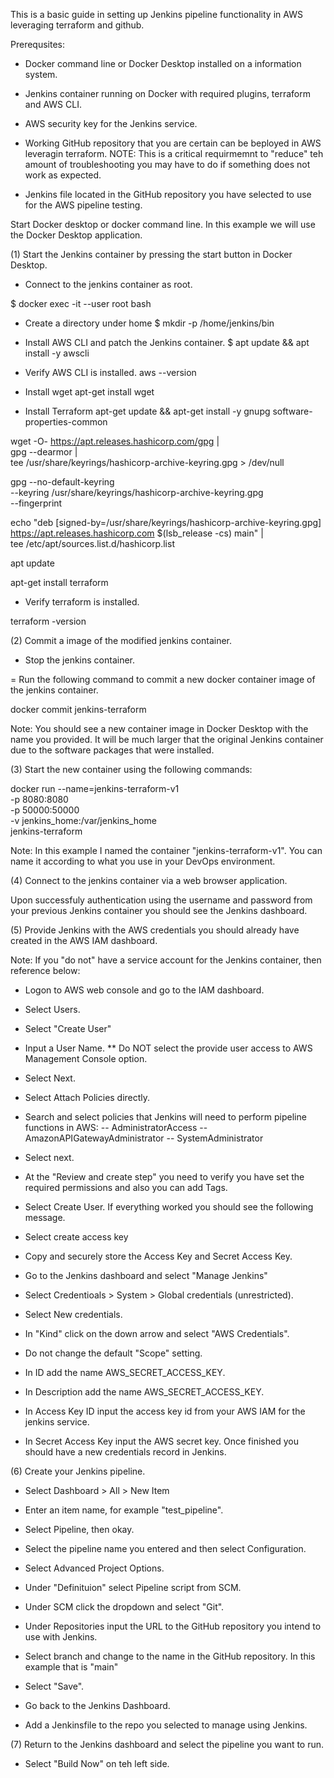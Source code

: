 This is a basic guide in setting up Jenkins pipeline functionality in AWS leveraging terraform and github.

Prerequsites:

- Docker command line or Docker Desktop installed on a information system.

- Jenkins container running on Docker with required plugins, terraform and AWS CLI.

- AWS security key for the Jenkins service.

- Working GitHub repository that you are certain can be beployed in AWS leveragin terraform. NOTE: This is a 
critical requirmemnt to "reduce" teh amount of troubleshooting you may have to do if something does not work
as expected.

- Jenkins file located in the GitHub repository you have selected to use for the AWS pipeline testing.


Start Docker desktop or docker command line. In this example we will use the Docker Desktop application.



(1) Start the Jenkins container by pressing the start button in Docker Desktop.
- Connect to the jenkins container as root.

$ docker exec -it --user root <container-name> bash

- Create a directory under home 
$ mkdir -p /home/jenkins/bin

- Install AWS CLI and patch the Jenkins container.
$ apt update && apt install -y awscli

- Verify AWS CLI is installed.
aws --version

- Install wget
apt-get install wget

- Install Terraform
apt-get update && apt-get install -y gnupg software-properties-common

wget -O- https://apt.releases.hashicorp.com/gpg | \
gpg --dearmor | \
tee /usr/share/keyrings/hashicorp-archive-keyring.gpg > /dev/null

gpg --no-default-keyring \
--keyring /usr/share/keyrings/hashicorp-archive-keyring.gpg \
--fingerprint

echo "deb [signed-by=/usr/share/keyrings/hashicorp-archive-keyring.gpg] \
https://apt.releases.hashicorp.com $(lsb_release -cs) main" | \
tee /etc/apt/sources.list.d/hashicorp.list

apt update

apt-get install terraform

- Verify terraform is installed.

terraform -version


(2) Commit a image of the modified jenkins container.
- Stop the jenkins container.

= Run the following command to commit a new docker container image of the jenkins container.

docker commit <containername> jenkins-terraform

Note: You should see a new container image in Docker Desktop with the name you provided. It will be much larger that the original Jenkins container due to the software packages that were installed.

(3) Start the new container using the following commands:

docker run --name=jenkins-terraform-v1 \
-p 8080:8080 \
-p 50000:50000 \
-v jenkins_home:/var/jenkins_home \
jenkins-terraform

Note: In this example I named the container "jenkins-terraform-v1". You can name it according to what you use in your DevOps environment.

(4) Connect to the jenkins container via a web browser application.

Upon successfuly authentication using the username and password from your previous Jenkins container you should see the Jenkins dashboard.

(5) Provide Jenkins with the AWS credentials you should already have created in the AWS IAM dashboard.

Note: If you "do not" have a service account for the Jenkins container, then reference below:

- Logon to AWS web console and go to the IAM dashboard.
- Select Users.
- Select "Create User"
- Input a User Name. ** Do NOT select the provide user access to AWS Management Console option.

- Select Next.
- Select Attach Policies directly.
- Search and select policies that Jenkins will need to perform pipeline functions in AWS:
-- AdministratorAccess
-- AmazonAPIGatewayAdministrator
-- SystemAdministrator

- Select next.
- At the "Review and create step" you need to verify you have set the required permissions and also you can add Tags.

- Select Create User. If everything worked you should see the following message.


- Select create access key
- Copy and securely store the Access Key and Secret Access Key.


- Go to the Jenkins dashboard and select "Manage Jenkins"
- Select Credentioals > System > Global credentials (unrestricted).

- Select New credentials.

- In "Kind" click on the down arrow and select "AWS Credentials".

- Do not change the default "Scope" setting.

- In ID add the name AWS_SECRET_ACCESS_KEY.

- In Description add the name AWS_SECRET_ACCESS_KEY.

- In Access Key ID input the access key id from your AWS IAM for the jenkins service.

- In Secret Access Key input the AWS secret key. Once finished you should have a new credentials record in Jenkins.

(6) Create your Jenkins pipeline.
- Select Dashboard > All > New Item
- Enter an item name, for example "test_pipeline".
- Select Pipeline, then okay.
- Select the pipeline name you entered and then select Configuration.
- Select Advanced Project Options.
- Under "Definituion" select Pipeline script from SCM.
- Under SCM click the dropdown and select "Git".

- Under Repositories input the URL to the GitHub repository you intend to use with Jenkins.

- Select branch and change to the name in the GitHub repository. In this example that is "main"

- Select "Save".

- Go back to the Jenkins Dashboard.

- Add a Jenkinsfile to the repo you selected to manage using Jenkins.

(7) Return to the Jenkins dashboard and select the pipeline you want to run.
- Select "Build Now" on teh left side.